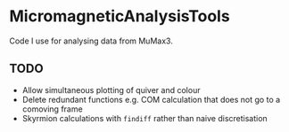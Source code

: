 # MicromagneticAnalysisTools

Code I use for analysing data from MuMax3.


## TODO

- Allow simultaneous plotting of quiver and colour
- Delete redundant functions e.g. COM calculation that does not go to a comoving frame
- Skyrmion calculations with `findiff` rather than naive discretisation